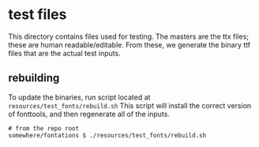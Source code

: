 # test files

This directory contains files used for testing. The masters are the ttx files;
these are human readable/editable. From these, we generate the binary ttf
files that are the actual test inputs.

## rebuilding
To update the binaries, run script located at `resources/test_fonts/rebuild.sh`
This script will install the correct version of fonttools, and then regenerate
all of the inputs.

```shell
# from the repo root
somewhere/fontations $ ./resources/test_fonts/rebuild.sh
```
